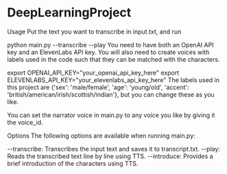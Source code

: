 # DeepLearningProject

Usage
Put the text you want to transcribe in input.txt, and run

python main.py --transcribe --play
You need to have both an OpenAI API key and an ElevenLabs API key. You will also need to create voices with labels used in the code such that they can be matched with the characters.

export OPENAI_API_KEY="your_openai_api_key_here"
export ELEVENLABS_API_KEY="your_elevenlabs_api_key_here"
The labels used in this project are {'sex': 'male/female', 'age': 'young/old', 'accent': 'british/american/irish/scottish/indian'}, but you can change these as you like.

You can set the narrator voice in main.py to any voice you like by giving it the voice_id.

Options
The following options are available when running main.py:

--transcribe: Transcribes the input text and saves it to transcript.txt.
--play: Reads the transcribed text line by line using TTS.
--introduce: Provides a brief introduction of the characters using TTS.
